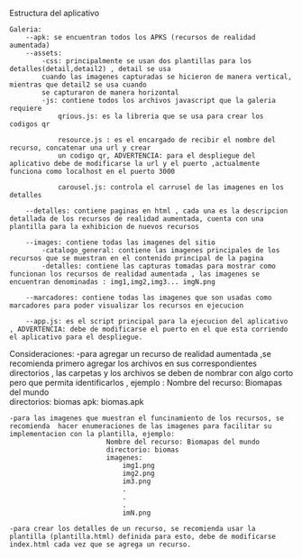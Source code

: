 Estructura del aplicativo  

    Galeria:
        --apk: se encuentran todos los APKS (recursos de realidad aumentada)
        --assets:
            -css: principalmente se usan dos plantillas para los detalles(detail,detail2) , detail se usa
            cuando las imagenes capturadas se hicieron de manera vertical, mientras que detail2 se usa cuando 
            se capturaron de manera horizontal 
            -js: contiene todos los archivos javascript que la galeria requiere
                qrious.js: es la libreria que se usa para crear los codigos qr 

                resource.js : es el encargado de recibir el nombre del recurso, concatenar una url y crear
                un codigo qr, ADVERTENCIA: para el despliegue del aplicativo debe de modificarse la url y el puerto ,actualmente funciona como localhost en el puerto 3000 

                carousel.js: controla el carrusel de las imagenes en los detalles  

        --detalles: contiene paginas en html , cada una es la descripcion detallada de los recursos de realidad aumentada, cuenta con una plantilla para la exhibicion de nuevos recursos 

        --images: contiene todas las imagenes del sitio
            -catalogo_general: contiene las imagenes principales de los recursos que se muestran en el contenido principal de la pagina 
            -detalles: contiene las capturas tomadas para mostrar como funcionan los recursos de realidad aumentada , las imagenes se encuentran denominadas : img1,img2,img3... imgN.png
        
        --marcadores: contiene todas las imagenes que son usadas como marcadores para poder visualizar los recursos en ejecucion 

        --app.js: es el script principal para la ejecucion del aplicativo , ADVERTENCIA: debe de modificarse el puerto en el que esta corriendo  el aplicativo para el despliegue. 

Consideraciones: 
    -para agregar un recurso de realidad aumentada ,se recomienda primero agregar los archivos en sus correspondientes directorios , las carpetas y los archivos se deben de nombrar con algo corto pero que permita identificarlos , ejemplo :
                            Nombre del recurso: Biomapas del mundo  
                            directorios: biomas 
                            apk: biomas.apk 

    -para las imagenes que muestran el funcinamiento de los recursos, se recomienda  hacer enumeraciones de las imagenes para facilitar su implementacion con la plantilla, ejemplo:  
                            Nombre del recurso: Biomapas del mundo  
                            directorio: biomas 
                            imagenes:
                                img1.png
                                img2.png
                                im3.png
                                .
                                .
                                .
                                imN.png

    -para crear los detalles de un recurso, se recomienda usar la plantilla (plantilla.html) definida para esto, debe de modificarse index.html cada vez que se agrega un recurso.
